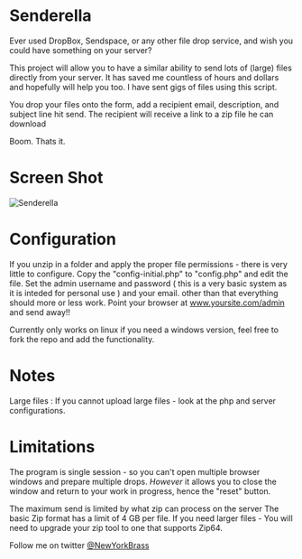 Senderella
==========

Ever used DropBox, Sendspace, or any other file drop service, and wish you could have something on your server?

This project will allow you to have a similar ability to send lots of (large) files directly from your server.
It has saved me countless of hours and dollars and hopefully will help you too. I have sent gigs of files using this
script.  

You drop your files onto the form, add a recipient email, description, and subject line hit send.
The recipient will receive a link to a zip file he can download
 
Boom. Thats it. 


Screen Shot
===========

![Senderella](http://download.newyorkbrass.com/images/senderella.png "Senderella")

Configuration
=============

If you unzip in a folder and apply the proper file permissions - there is very little to configure.
Copy the "config-initial.php" to "config.php" and edit the file.
Set the admin username and password ( this is a very basic system as it is inteded for personal use ) 
and your email. other than that everything should more or less work. 
Point your browser at www.yoursite.com/admin and send away!!

Currently only works on linux if you need a windows version, feel free to fork the repo and add the functionality.

Notes
=====

Large files : If you cannot upload large files - look at the php and server configurations.

Limitations 
===========
The program is single session - so you can't open multiple browser windows and prepare multiple drops.
*However* it allows you to close the window and return to your work in progress, hence the "reset" button. 
  
The maximum send is limited by what zip can process on the server The basic Zip format has a limit of 4 GB per file. 
If you need larger files - You will need to upgrade your zip tool to one that supports Zip64.


Follow me on twitter [@NewYorkBrass](https://twitter.com/NewYorkBrass) 
 

